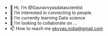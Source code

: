- 👋 Hi, I’m @Gauravvyasdatascientist
- 👀 I’m interested in connecting to people.
- 🌱 I’m currently learning Data science
- 💞️ I’m looking to collaborate on  ...
- 📫 How to reach me gkvyas.india@gmail.com

<!---
Gauravvyasdatascientist/Gauravvyasdatascientist is a ✨ special ✨ repository because its `README.md` (this file) appears on your GitHub profile.
You can click the Preview link to take a look at your changes.
--->
